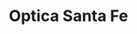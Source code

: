 ---
title: "Optica Santa Fe"
url: /ciudad-autonoma-de-buenos-aires/optica-santa-fe/
shop: óptico
---